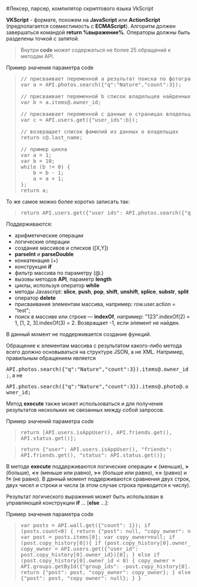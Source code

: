 #Лексер, парсер, компилятор скриптового языка VkScript

**VKScript** - формате, похожем на **JavaSсript** или **ActionScript** (предполагается совместимость с **ECMAScript**). Алгоритм должен завершаться командой **return %выражение%**. Операторы должны быть разделены точкой с запятой.

> Внутри **code** может содержаться не более 25 обращений к методам API.

Пример значения параметра code

> <pre>
> // присваивает переменной a результат поиска по фотографиям с данными параметрами
> var a = API.photos.search({"q":"Nature","count":3});
>
> // присваивает переменной b список владельцев найденных фотографий
> var b = a.items@.owner_id;
>
> // присваивает переменной с данные о страницах владельцев из списка b
> var c = API.users.get({"user_ids":b});
>
> // возвращает список фамилий из данных о владельцах
> return c@.last_name;
>
> // пример цикла
> var a = 1;
> var b = 10;
> while (b != 0) {
>     b = b - 1;
>     a = a + 1;
> };
> return a;
> </pre>

То же самое можно более коротко записать так:

> <pre>return API.users.get({"user_ids": API.photos.search({"q":"Beatles", "count":3}).items@.owner_id})@.last_name; <br></pre>

Поддерживаются:

* арифметические операции
* логические операции
* создание массивов и списков ([X,Y])
* **parseInt** и **parseDouble**
* конкатенация (+)
* конструкция **if**
* фильтр массива по параметру (@.)
* вызовы методов **API**, параметр **length**
* циклы, используя оператор **while**
* методы Javascript: **slice**, **push**, **pop**, **shift**, **unshift**, **splice**, **substr**, **split**
* оператор **delete**
* присваивания элементам маcсива,  например: row.user.action = "test";
* поиск в массиве или строке — **indexOf**, например: "123".indexOf(2) = 1, [1, 2, 3].indexOf(3) = 2. Возвращает -1, если элемент не найден.

В данный момент не поддерживается создание функций.

Обращение к элементам массива с результатом какого-либо метода всего должно основываться на структуре JSON, а не XML. Например, правильным обращением является

<tt>API.photos.search({"q":"Nature","count":3}).items@.owner_id;</tt>, а не

<tt>API.photos.search({"q":"Nature","count":3}).items@.photo@.owner_id;</tt>

 Метод **execute** также может использоваться и для получения результатов нескольких не связанных между собой запросов.

Пример значений параметра code

> <tt>return [API.users.isAppUser(), API.friends.get(), API.status.get()];</tt>

> <tt>return {"user": API.users.isAppUser(), "friends": API.friends.get(), "status": API.status.get()};</tt>

 В методе **execute** поддерживаются логические операции **<** (меньше), **>** (больше), **<=** (меньше или равно), **>=** (больше или равно), **==** (равно) и **!=** (не равно). В данный момент поддерживаются сравнения двух строк, двух чисел и строки и числа (в этом случае строка приводится к числу).

 Результат логического выражения может быть использован в управляющей конструкции **if** ... [**else** ...]:

Пример значения параметра code

> <tt><pre>var posts = API.wall.get({"count": 1});
> if (posts.count&lt;0) {
>   return {"post": null, "copy_owner": null};
> } else {
>   var post = posts.items[0];
>   var copy_owner=null;
>   if (post.copy_history[0]){
>     if (post.copy_history[0].owner_id &gt; 0) {
>       copy_owner = API.users.get({"user_id": post.copy_history[0].owner_id})[0];
>     } else
>     if (post.copy_history[0].owner_id  &lt; 0) {
>       copy_owner = API.groups.getById({"group_ids": -post.copy_history[0].owner_id})[0];
>     }
>     return {"post": post, "copy_owner": copy_owner};
>   } else {
>     return {"post": post, "copy_owner": null};
>   }
> }</pre></tt>